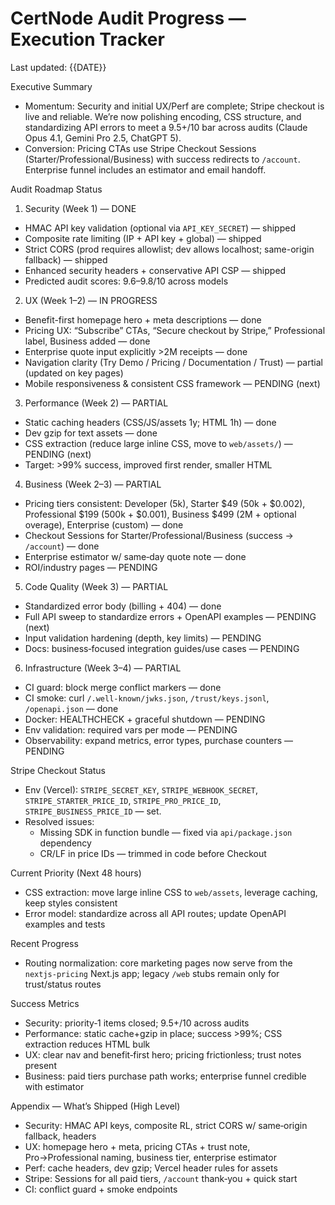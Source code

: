 # CertNode Audit Progress — Execution Tracker

Last updated: {{DATE}}

Executive Summary
- Momentum: Security and initial UX/Perf are complete; Stripe checkout is live and reliable. We’re now polishing encoding, CSS structure, and standardizing API errors to meet a 9.5+/10 bar across audits (Claude Opus 4.1, Gemini Pro 2.5, ChatGPT 5).
- Conversion: Pricing CTAs use Stripe Checkout Sessions (Starter/Professional/Business) with success redirects to `/account`. Enterprise funnel includes an estimator and email handoff.

Audit Roadmap Status

1) Security (Week 1) — DONE
- HMAC API key validation (optional via `API_KEY_SECRET`) — shipped
- Composite rate limiting (IP + API key + global) — shipped
- Strict CORS (prod requires allowlist; dev allows localhost; same-origin fallback) — shipped
- Enhanced security headers + conservative API CSP — shipped
- Predicted audit scores: 9.6–9.8/10 across models

2) UX (Week 1–2) — IN PROGRESS
- Benefit-first homepage hero + meta descriptions — done
- Pricing UX: “Subscribe” CTAs, “Secure checkout by Stripe,” Professional label, Business added — done
- Enterprise quote input explicitly >2M receipts — done
- Navigation clarity (Try Demo / Pricing / Documentation / Trust) — partial (updated on key pages)
- Mobile responsiveness & consistent CSS framework — PENDING (next)

3) Performance (Week 2) — PARTIAL
- Static caching headers (CSS/JS/assets 1y; HTML 1h) — done
- Dev gzip for text assets — done
- CSS extraction (reduce large inline CSS, move to `web/assets/`) — PENDING (next)
- Target: >99% success, improved first render, smaller HTML

4) Business (Week 2–3) — PARTIAL
- Pricing tiers consistent: Developer (5k), Starter $49 (50k + $0.002), Professional $199 (500k + $0.001), Business $499 (2M + optional overage), Enterprise (custom) — done
- Checkout Sessions for Starter/Professional/Business (success → `/account`) — done
- Enterprise estimator w/ same‑day quote note — done
- ROI/industry pages — PENDING

5) Code Quality (Week 3) — PARTIAL
- Standardized error body (billing + 404) — done
- Full API sweep to standardize errors + OpenAPI examples — PENDING (next)
- Input validation hardening (depth, key limits) — PENDING
- Docs: business‑focused integration guides/use cases — PENDING

6) Infrastructure (Week 3–4) — PARTIAL
- CI guard: block merge conflict markers — done
- CI smoke: curl `/.well-known/jwks.json`, `/trust/keys.jsonl`, `/openapi.json` — done
- Docker: HEALTHCHECK + graceful shutdown — PENDING
- Env validation: required vars per mode — PENDING
- Observability: expand metrics, error types, purchase counters — PENDING

Stripe Checkout Status
- Env (Vercel): `STRIPE_SECRET_KEY`, `STRIPE_WEBHOOK_SECRET`, `STRIPE_STARTER_PRICE_ID`, `STRIPE_PRO_PRICE_ID`, `STRIPE_BUSINESS_PRICE_ID` — set.
- Resolved issues:
  - Missing SDK in function bundle — fixed via `api/package.json` dependency
  - CR/LF in price IDs — trimmed in code before Checkout

Current Priority (Next 48 hours)
- CSS extraction: move large inline CSS to `web/assets`, leverage caching, keep styles consistent
- Error model: standardize across all API routes; update OpenAPI examples and tests

Recent Progress
- Routing normalization: core marketing pages now serve from the `nextjs-pricing` Next.js app; legacy `/web` stubs remain only for trust/status routes

Success Metrics
- Security: priority‑1 items closed; 9.5+/10 across audits
- Performance: static cache+gzip in place; success >99%; CSS extraction reduces HTML bulk
- UX: clear nav and benefit‑first hero; pricing frictionless; trust notes present
- Business: paid tiers purchase path works; enterprise funnel credible with estimator

Appendix — What’s Shipped (High Level)
- Security: HMAC API keys, composite RL, strict CORS w/ same‑origin fallback, headers
- UX: homepage hero + meta, pricing CTAs + trust note, Pro→Professional naming, business tier, enterprise estimator
- Perf: cache headers, dev gzip; Vercel header rules for assets
- Stripe: Sessions for all paid tiers, `/account` thank‑you + quick start
- CI: conflict guard + smoke endpoints
